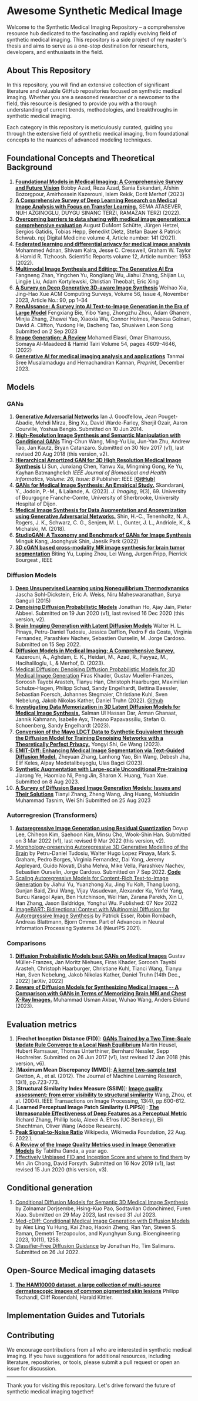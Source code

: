 # Awesome Synthetic Medical Image

Welcome to the Synthetic Medical Imaging Repository – a comprehensive resource hub dedicated to the fascinating and rapidly evolving field of synthetic medical imaging. This repository is a side project of my master's thesis and aims to serve as a one-stop destination for researchers, developers, and enthusiasts in the field.

## About This Repository

In this repository, you will find an extensive collection of significant literature and valuable GitHub repositories focused on synthetic medical imaging. Whether you are a seasoned researcher or a newcomer to the field, this resource is designed to provide you with a thorough understanding of current trends, methodologies, and breakthroughs in synthetic medical imaging.

Each category in this repository is meticulously curated, guiding you through the extensive field of synthetic medical imaging, from foundational concepts to the nuances of advanced modeling techniques.

## Foundational Concepts and Theoretical Background
1. [**Foundational Models in Medical Imaging: A Comprehensive Survey and Future Vision**](https://arxiv.org/abs/2310.18689)  Bobby Azad, Reza Azad, Sania Eskandari, Afshin Bozorgpour, Amirhossein Kazerouni, Islem Rekik, Dorit Merhof (2023)
2. [**A Comprehensive Survey of Deep Learning Research on Medical Image Analysis with Focus on Transfer Learning.**](https://www.sciencedirect.com/science/article/abs/pii/S0899707122002856) SEMA ATASEVER, NUH AZGINOGLU, DUYGU SINANC TERZI, RAMAZAN TERZI (2022).
3. [**Overcoming barriers to data sharing with medical image generation: a comprehensive evaluation**](https://www.nature.com/articles/s41746-021-00507-3) August DuMont Schütte, Jürgen Hetzel, Sergios Gatidis, Tobias Hepp, Benedikt Dietz, Stefan Bauer & Patrick Schwab. npj Digital Medicine volume 4, Article number: 141 (2021).
4. [**Federated learning and differential privacy for medical image analysis**](https://www.nature.com/articles/s41598-022-05539-7) Mohammed Adnan, Shivam Kalra, Jesse C. Cresswell, Graham W. Taylor & Hamid R. Tizhoosh. Scientific Reports volume 12, Article number: 1953 (2022).
5. [**Multimodal Image Synthesis and Editing: The Generative AI Era**](https://arxiv.org/abs/2112.13592) Fangneng Zhan, Yingchen Yu, Rongliang Wu, Jiahui Zhang, Shijian Lu, Lingjie Liu, Adam Kortylewski, Christian Theobalt, Eric Xing
6. [**A Survey on Deep Generative 3D-aware Image Synthesis**](https://doi.org/10.1145/3626193) Weihao Xia, Jing-Hao Xue ACM Computing Surveys, Volume 56, Issue 4, November 2023, Article No.: 90, pp 1–34
7. [**RenAIssance: A Survey into AI Text-to-Image Generation in the Era of Large Model**](https://arxiv.org/abs/2309.00810) Fengxiang Bie, Yibo Yang, Zhongzhu Zhou, Adam Ghanem, Minjia Zhang, Zhewei Yao, Xiaoxia Wu, Connor Holmes, Pareesa Golnari, David A. Clifton, Yuxiong He, Dacheng Tao, Shuaiwen Leon Song Submitted on 2 Sep 2023
8. [**Image Generation: A Review**](https://link.springer.com/article/10.1007/s11063-022-10777-x) Mohamed Elasri, Omar Elharrouss, Somaya Al-Maadeed & Hamid Tairi Volume 54, pages 4609–4646, (2022)
9. [**Generative AI for medical imaging analysis and applications**](https://doi.org/10.2217/fmai-2023-0004) Tanmai Sree Musalamadugu and Hemachandran Kannan, *Preprint*, December 2023.





## Models
### GANs
1. [**Generative Adversarial Networks**](https://arxiv.org/abs/1406.2661) Ian J. Goodfellow, Jean Pouget-Abadie, Mehdi Mirza, Bing Xu, David Warde-Farley, Sherjil Ozair, Aaron Courville, Yoshua Bengio. Submitted on 10 Jun 2014.
2. [**High-Resolution Image Synthesis and Semantic Manipulation with Conditional GANs**](https://arxiv.org/abs/1711.11585) Ting-Chun Wang, Ming-Yu Liu, Jun-Yan Zhu, Andrew Tao, Jan Kautz, Bryan Catanzaro. Submitted on 30 Nov 2017 (v1), last revised 20 Aug 2018 (this version, v2).
3. [**Hierarchical Amortized GAN for 3D High Resolution Medical Image Synthesis**](https://ieeexplore.ieee.org/abstract/document/9770375) Li Sun, Junxiang Chen, Yanwu Xu, Mingming Gong, Ke Yu, Kayhan Batmanghelich *IEEE Journal of Biomedical and Health Informatics, Volume: 26, Issue: 8*  Publisher: IEEE [[**GitHub**]](https://github.com/batmanlab/HA-GAN/tree/master)
4. [**GANs for Medical Image Synthesis: An Empirical Study.**](https://www.mdpi.com/2313-433X/9/3/69)
   Skandarani, Y., Jodoin, P.-M., & Lalande, A. (2023). *J. Imaging*, 9(3), 69. University of Bourgogne Franche-Comte, University of Sherbrooke, University Hospital of Dijon.
5. [**Medical Image Synthesis for Data Augmentation and Anonymization using Generative Adversarial Networks.**](https://arxiv.org/abs/1807.10225)
   Shin, H.-C., Tenenholtz, N. A., Rogers, J. K., Schwarz, C. G., Senjem, M. L., Gunter, J. L., Andriole, K., & Michalski, M. (2018).
6. [**StudioGAN: A Taxonomy and Benchmark of GANs for Image Synthesis**](https://arxiv.org/abs/2206.09479) Minguk Kang, Joonghyuk Shin, Jaesik Park (2022)
7. [**3D cGAN based cross-modality MR image synthesis for brain tumor segmentation**](https://ieeexplore.ieee.org/abstract/document/8363653) Biting Yu, Luping Zhou, Lei Wang, Jurgen Fripp, Pierrick Bourgeat , IEEE

### Diffusion Models
1. [**Deep Unsupervised Learning using Nonequilibrium Thermodynamics**](https://arxiv.org/abs/1503.03585) Jascha Sohl-Dickstein, Eric A. Weiss, Niru Maheswaranathan, Surya Ganguli (2015)
2. [**Denoising Diffusion Probabilistic Models**](https://arxiv.org/abs/2006.11239) Jonathan Ho, Ajay Jain, Pieter Abbeel. Submitted on 19 Jun 2020 (v1), last revised 16 Dec 2020 (this version, v2).
3. [**Brain Imaging Generation with Latent Diffusion Models**](https://arxiv.org/abs/2209.07162) Walter H. L. Pinaya, Petru-Daniel Tudosiu, Jessica Dafflon, Pedro F da Costa, Virginia Fernandez, Parashkev Nachev, Sebastien Ourselin, M. Jorge Cardoso. Submitted on 15 Sep 2022.
4. [**Diffusion Models in Medical Imaging: A Comprehensive Survey.**](https://www.sciencedirect.com/science/article/abs/pii/S1361841523001068) Kazerouni, A., Aghdam, E. K., Heidari, M., Azad, R., Fayyaz, M., Hacihaliloglu, I., & Merhof, D. (2023).
5. [Medical Diffusion: Denoising Diffusion Probabilistic Models for 3D Medical Image Generation](https://www.nature.com/articles/s41598-023-34341-2) Firas Khader, Gustav Mueller-Franzes, Soroosh Tayebi Arasteh, Tianyu Han, Christoph Haarburger, Maximilian Schulze-Hagen, Philipp Schad, Sandy Engelhardt, Bettina Baessler, Sebastian Foersch, Johannes Stegmaier, Christiane Kuhl, Sven Nebelung, Jakob Nikolas Kather, Daniel Truhn (2022). [Github](https://github.com/FirasGit/medicaldiffusion)
6. [**Investigating Data Memorization in 3D Latent Diffusion Models for Medical Image Synthesis.**](https://arxiv.org/abs/2307.01148) Salman Ul Hassan Dar, Arman Ghanaat, Jannik Kahmann, Isabelle Ayx, Theano Papavassiliu, Stefan O. Schoenberg, Sandy Engelhardt (2023).
7. [**Conversion of the Mayo LDCT Data to Synthetic Equivalent through the Diffusion Model for Training Denoising Networks with a Theoretically Perfect Privacy.**](https://arxiv.org/abs/2301.06604) Yongyi Shi, Ge Wang (2023).
8. [**EMIT-Diff: Enhancing Medical Image Segmentation via Text-Guided Diffusion Model.**](https://arxiv.org/abs/2310.12868) Zheyuan Zhang, Lanhong Yao, Bin Wang, Debesh Jha, Elif Keles, Alpay Medetalibeyoglu, Ulas Bagci (2023).
9. [**Synthetic Augmentation with Large-scale Unconditional Pre-training**](https://arxiv.org/abs/2308.04020) Jiarong Ye, Haomiao Ni, Peng Jin, Sharon X. Huang, Yuan Xue. Submitted on 8 Aug 2023.
10. [**A Survey of Diffusion Based Image Generation Models: Issues and Their Solutions**](https://arxiv.org/abs/2308.13142) Tianyi Zhang, Zheng Wang, Jing Huang, Mohiuddin Muhammad Tasnim, Wei Shi Submitted on 25 Aug 2023

### Autorregresion (Transformers)
1. [**Autoregressive Image Generation using Residual Quantization**](https://arxiv.org/abs/2203.01941) Doyup Lee, Chiheon Kim, Saehoon Kim, Minsu Cho, Wook-Shin Han. Submitted on 3 Mar 2022 (v1), last revised 9 Mar 2022 (this version, v2).
2. [Morphology-preserving Autoregressive 3D Generative Modelling of the Brain](https://arxiv.org/abs/2209.03177) by Petru-Daniel Tudosiu, Walter Hugo Lopez Pinaya, Mark S. Graham, Pedro Borges, Virginia Fernandez, Dai Yang, Jeremy Appleyard, Guido Novati, Disha Mehra, Mike Vella, Parashkev Nachev, Sebastien Ourselin, Jorge Cardoso. Submitted on 7 Sep 2022. [**Code**](https://github.com/AmigoLab/SynthAnatomy)
3. [Scaling Autoregressive Models for Content-Rich Text-to-Image Generation](https://openreview.net/forum?id=AFDcYJKhND) by Jiahui Yu, Yuanzhong Xu, Jing Yu Koh, Thang Luong, Gunjan Baid, Zirui Wang, Vijay Vasudevan, Alexander Ku, Yinfei Yang, Burcu Karagol Ayan, Ben Hutchinson, Wei Han, Zarana Parekh, Xin Li, Han Zhang, Jason Baldridge, Yonghui Wu. Published: 07 Nov 2022
4. [ImageBART: Bidirectional Context with Multinomial Diffusion for Autoregressive Image Synthesis](https://proceedings.neurips.cc/paper/2021/hash/1cdf14d1e3699d61d237cf76ce1c2dca-Abstract.html) by Patrick Esser, Robin Rombach, Andreas Blattmann, Bjorn Ommer. Part of Advances in Neural Information Processing Systems 34 (NeurIPS 2021).
### Comparisons
1. [**Diffusion Probabilistic Models beat GANs on Medical Images**](https://arxiv.org/abs/2212.07501) Gustav Müller-Franzes, Jan Moritz Niehues, Firas Khader, Soroosh Tayebi Arasteh, Christoph Haarburger, Christiane Kuhl, Tianci Wang, Tianyu Han, Sven Nebelung, Jakob Nikolas Kather, Daniel Truhn [14th Dec., 2022] [arXiv, 2022]
2. [**Beware of Diffusion Models for Synthesizing Medical Images -- A Comparison with GANs in Terms of Memorizing Brain MRI and Chest X-Ray Images.**](https://arxiv.org/abs/2305.07644) Muhammad Usman Akbar, Wuhao Wang, Anders Eklund (2023).

## Evaluation metrics
1. [**Frechet Inception Distance (FID)**]: [**GANs Trained by a Two Time-Scale Update Rule Converge to a Local Nash Equilibrium**](https://arxiv.org/abs/1706.08500) Martin Heusel, Hubert Ramsauer, Thomas Unterthiner, Bernhard Nessler, Sepp Hochreiter. Submitted on 26 Jun 2017 (v1), last revised 12 Jan 2018 (this version, v6).
2. [**Maximum Mean Discrepancy (MMD)**]: [**A kernel two-sample test**](https://www.jmlr.org/papers/volume13/gretton12a/gretton12a.pdf) Gretton, A., et al. (2012). The Journal of Machine Learning Research, 13(1), pp.723-773.
3. [**Structural Similarity Index Measure (SSIM)**]: [**Image quality assessment: from error visibility to structural similarity**](https://ieeexplore.ieee.org/document/1284395) Wang, Zhou, et al. (2004). IEEE Transactions on Image Processing, 13(4), pp.600-612.
4. [**Learned Perceptual Image Patch Similarity (LPIPS)**] : [**The Unreasonable Effectiveness of Deep Features as a Perceptual Metric**](https://arxiv.org/pdf/1801.03924.pdf) Richard Zhang, Phillip Isola, Alexei A. Efros (UC Berkeley), Eli Shechtman, Oliver Wang (Adobe Research).
5. [**Peak Signal-to-Noise Ratio**](https://en.wikipedia.org/wiki/Peak_signal-to-noise_ratio) Wikipedia, Wikimedia Foundation, 22 Aug. 2022.\
6. [**A Review of the Image Quality Metrics used in Image Generative Models**](https://blog.paperspace.com/review-metrics-image-synthesis-models/) By Tabitha Oanda, a year ago. 
7. [Effectively Unbiased FID and Inception Score and where to find them](https://arxiv.org/abs/1911.07023) by Min Jin Chong, David Forsyth. Submitted on 16 Nov 2019 (v1), last revised 15 Jun 2020 (this version, v3).

## Conditional generation
1. [Conditional Diffusion Models for Semantic 3D Medical Image Synthesis](https://arxiv.org/abs/2305.18453) by Zolnamar Dorjsembe, Hsing-Kuo Pao, Sodtavilan Odonchimed, Furen Xiao. Submitted on 29 May 2023, last revised 31 Jul 2023.
2. [Med-cDiff: Conditional Medical Image Generation with Diffusion Models](https://doi.org/10.3390/bioengineering10111258) by Alex Ling Yu Hung, Kai Zhao, Haoxin Zheng, Ran Yan, Steven S. Raman, Demetri Terzopoulos, and Kyunghyun Sung. Bioengineering 2023, 10(11), 1258.
3. [Classifier-Free Diffusion Guidance](https://arxiv.org/abs/2207.12598) by Jonathan Ho, Tim Salimans. Submitted on 26 Jul 2022.

## Open-Source Medical imaging datasets
1. [**The HAM10000 dataset, a large collection of multi-source dermatoscopic images of common pigmented skin lesions**](https://arxiv.org/abs/1803.10417) Philipp Tschandl, Cliff Rosendahl, Harald Kittler.

## Implementation Guides and Tutorials

## Contributing

We encourage contributions from all who are interested in synthetic medical imaging. If you have suggestions for additional resources, including literature, repositories, or tools, please submit a pull request or open an issue for discussion.

---

Thank you for visiting this repository. Let's drive forward the future of synthetic medical imaging together!

